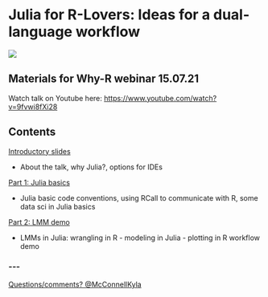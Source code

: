 # Julia for R-Lovers: Ideas for a dual-language workflow
![](https://pbs.twimg.com/media/E6LDMuqWUBYBjqP?format=jpg&name=small)

## Materials for Why-R webinar 15.07.21
Watch talk on Youtube here: https://www.youtube.com/watch?v=9fvwi8fXi28

## Contents
[Introductory slides](https://github.com/kyla-mcconnell/juliaR/blob/main/JuliaforRLovers.pdf)
- About the talk, why Julia?, options for IDEs

[Part 1: Julia basics](https://github.com/kyla-mcconnell/juliaR/blob/main/Julia%20for%20R%20Lovers%202.ipynb)
- Julia basic code conventions, using RCall to communicate with R, some data sci in Julia basics

[Part 2: LMM demo](https://github.com/kyla-mcconnell/juliaR/blob/main/Julia%20for%20R%20Lovers%202.ipynb)
- LMMs in Julia: wrangling in R - modeling in Julia - plotting in R workflow demo

### ---
[Questions/comments? @McConnellKyla](https://twitter.com/McconnellKyla)
